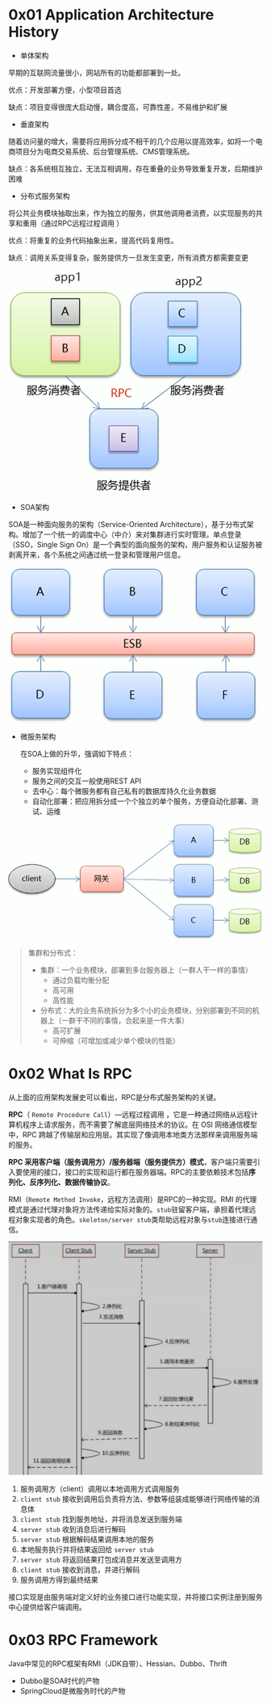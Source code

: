 # 0x01 Application Architecture History

* 单体架构

早期的互联网流量很小，网站所有的功能都部署到一处。

优点：开发部署方便，小型项目首选

缺点：项目变得很庞大启动慢，耦合度高，可靠性差，不易维护和扩展

* 垂直架构

随着访问量的增大，需要将应用拆分成不相干的几个应用以提高效率，如将一个电商项目分为电商交易系统、后台管理系统、CMS管理系统。

缺点：各系统相互独立，无法互相调用，存在重叠的业务导致重复开发，后期维护困难

* 分布式服务架构

将公共业务模块抽取出来，作为独立的服务，供其他调用者消费，以实现服务的共享和重用（通过RPC远程过程调用 ）

优点：将重复的业务代码抽象出来，提高代码复用性。

缺点：调用关系变得复杂，服务提供方一旦发生变更，所有消费方都需要变更

![image-20231019205920967](./../.gitbook/assets/image-20231019205920967.png)

* SOA架构

SOA是一种面向服务的架构（Service-Oriented Architecture），基于分布式架构。增加了一个统一的调度中心（中介）来对集群进行实时管理。单点登录（SSO，Single Sign On）是一个典型的面向服务的架构，用户服务和认证服务被剥离开来，各个系统之间通过统一登录和管理用户信息。

![image-20231019205855983](./../.gitbook/assets/image-20231019205855983.png)

* 微服务架构

  在SOA上做的升华，强调如下特点：

  * 服务实现组件化
  * 服务之间的交互一般使用REST API
  * 去中心：每个微服务都有自己私有的数据库持久化业务数据
  * 自动化部署：把应用拆分成一个个独立的单个服务，方便自动化部署、测试、运维

![image-20231019205832226](./../.gitbook/assets/image-20231019205832226.png)

> 集群和分布式：
>
> * 集群：一个业务模块，部署到多台服务器上（一群人干一样的事情）
>   * 通过负载均衡分配
>   * 高可用
>   * 高性能
> * 分布式：大的业务系统拆分为多个小的业务模块，分别部署到不同的机器上（一群干不同的事情，合起来是一件大事）
>   * 高可扩展
>   * 可伸缩（可增加或减少单个模块的性能）

# 0x02 What Is RPC

从上面的应用架构发展史可以看出，RPC是分布式服务架构的关键。

**RPC**（ `Remote Procedure Call`）—远程过程调用 ，它是一种通过网络从远程计算机程序上请求服务，而不需要了解底层网络技术的协议。在 OSI 网络通信模型中，RPC 跨越了传输层和应用层。其实现了像调用本地类方法那样来调用服务端的服务。

**RPC 采用客户端（服务调用方）/服务器端（服务提供方）模式**，客户端只需要引入要使用的接口，接口的实现和运行都在服务器端。RPC的主要依赖技术包括**序列化、反序列化、数据传输协议**。

RMI（`Remote Method Invoke`，远程方法调用）是RPC的一种实现。RMI 的代理模式是通过代理对象将方法传递给实际对象的。`stub`驻留客户端，承担着代理远程对象实现者的角色。`skeleton/server stub`类帮助远程对象与`stub`连接进行通信。 

![image-20230406150930467](../.gitbook/assets/image-20230406150930467.png)

1. 服务调用方（client）调用以本地调用方式调用服务
2. `client stub` 接收到调用后负责将方法、参数等组装成能够进行网络传输的消息体
3. `client stub` 找到服务地址，并将消息发送到服务端
4. `server stub` 收到消息后进行解码
5. `server stub` 根据解码结果调用本地的服务
6. 本地服务执行并将结果返回给 `server stub`
7. `server stub` 将返回结果打包成消息并发送至调用方
8. `client stub` 接收到消息，并进行解码
9. 服务调用方得到最终结果

接口实现是由服务端对定义好的业务接口进行功能实现，并将接口实例注册到服务中心提供给客户端调用。

# 0x03 RPC Framework

Java中常见的RPC框架有RMI（JDK自带）、Hessian、Dubbo、Thrift

* Dubbo是SOA时代的产物
* SpringCloud是微服务时代的产物
